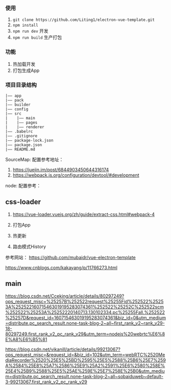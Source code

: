 


### 使用

1. `git clone https://github.com/Liting1/electron-vue-template.git`
2. `npm install`
3. `npm run dev` 开发
4. `npm run build` 生产打包




### 功能
1. 热加载开发
2. 打包生成App

### 项目目录结构

```
|—— app
|—— pack
|—— builder
|—— config
|—— src
|	 |—— main
|	 |—— pages
|	 |—— renderer	
|—— .babelrc
|—— .gitignore
|—— package-lock.json
|—— package.json
|—— README.md

```

SourceMap: 配置参考地址：
1. https://juejin.im/post/6844903450644316174
2. https://webpack.js.org/configuration/devtool/#development

node: 配置参考：


## css-loader
1. https://vue-loader.vuejs.org/zh/guide/extract-css.html#webpack-4


1. 打包App
2. 热更新
3. 路由模式History

参考网站： https://github.com/mubaidr/vue-electron-template

https://www.cnblogs.com/kakayang/p/11766273.html


## main

https://blog.csdn.net/Cceking/article/details/80297249?ops_request_misc=%25257B%252522request%25255Fid%252522%25253A%252522160715463019195283074361%252522%25252C%252522scm%252522%25253A%25252220140713.130102334.pc%25255Fall.%252522%25257D&request_id=160715463019195283074361&biz_id=0&utm_medium=distribute.pc_search_result.none-task-blog-2~all~first_rank_v2~rank_v29-18-80297249.first_rank_v2_pc_rank_v29&utm_term=nodejs%20webrtc%E6%8E%A8%E6%B5%81


https://blog.csdn.net/vikanill/article/details/99213067?ops_request_misc=&request_id=&biz_id=102&utm_term=webRTC%2520MediaRecorder%2520%25E5%25BD%2595%25E5%2588%25B6%25E7%259A%2584%25E8%25A7%2586%25E9%25A2%2591%25E6%2580%258E%25E4%25B9%2588%25E5%25AE%259E%25E7%258E%25B0&utm_medium=distribute.pc_search_result.none-task-blog-2~all~sobaiduweb~default-3-99213067.first_rank_v2_pc_rank_v29